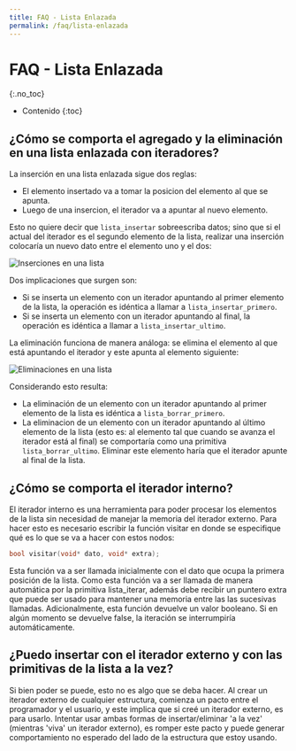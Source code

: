 ```yaml
---
title: FAQ - Lista Enlazada
permalink: /faq/lista-enlazada
---
```


FAQ - Lista Enlazada
=========
{:.no_toc}

* Contenido
{:toc}

## ¿Cómo se comporta el agregado y la eliminación en una lista enlazada con iteradores?

La inserción en una lista enlazada sigue dos reglas:
  - El elemento insertado va a tomar la posicion del elemento al que se apunta.
  - Luego de una insercion, el iterador va a apuntar al nuevo elemento.

Esto no quiere decir que `lista_insertar` sobreescriba datos; sino que si el actual del iterador es el segundo elemento de la lista, realizar una inserción colocaría un nuevo dato entre el elemento uno y el dos:

![Inserciones en una lista](../assets/img/faq/lista_iter_1.png)

Dos implicaciones que surgen son:
  - Si se inserta un elemento con un iterador apuntando al primer elemento de la lista, la operación es idéntica a llamar a `lista_insertar_primero`.
  - Si se inserta un elemento con un iterador apuntando al final, la operación es idéntica a llamar a `lista_insertar_ultimo`.

La eliminación funciona de manera análoga: se elimina el elemento al que está apuntando el iterador y este apunta al elemento siguiente:

![Eliminaciones en una lista](../assets/img/faq/lista_iter_2.png)

Considerando esto resulta:
  - La eliminación de un elemento con un iterador apuntando al primer elemento de la lista es idéntica a `lista_borrar_primero`.
  - La eliminacion de un elemento con un iterador apuntando al último elemento de la lista (esto es: al elemento tal que cuando se avanza el iterador está al final) se comportaría como una primitiva `lista_borrar_ultimo`. Eliminar este elemento haría que el iterador apunte al final de la lista.

## ¿Cómo se comporta el iterador interno?

El iterador interno es una herramienta para poder procesar los elementos de la lista sin necesidad de manejar la memoria del iterador externo.
Para hacer esto es necesario escribir la función visitar en donde se especifique qué es lo que se va a hacer con estos nodos:

``` cpp
bool visitar(void* dato, void* extra);
```

Esta función va a ser llamada inicialmente con el dato que ocupa la primera posición de la lista. Como esta función va a ser llamada de manera automática por la primitiva lista_iterar, además debe recibir un puntero extra que puede ser usado para mantener una memoria entre las las sucesivas llamadas.
Adicionalmente, esta función devuelve un valor booleano. Si en algún momento se devuelve false, la iteración se interrumpiría automáticamente.

## ¿Puedo insertar con el iterador externo y con las primitivas de la lista a la vez?

Si bien poder se puede, esto no es algo que se deba hacer. Al crear un iterador externo de cualquier estructura, comienza un pacto entre el programador y el usuario, y este implica que si creé un iterador externo, es para usarlo. Intentar usar ambas formas de insertar/eliminar 'a la vez' (mientras 'viva' un iterador externo), es romper este pacto y puede generar comportamiento no esperado del lado de la estructura que estoy usando.
